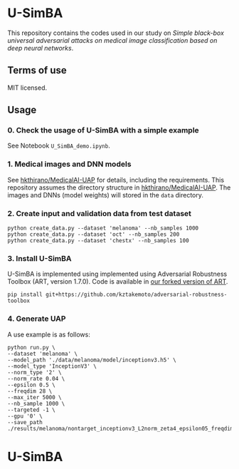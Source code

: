 # U-SimBA

This repository contains the codes used in our study on *Simple black-box universal adversarial attacks on medical image classification based on deep neural networks*.

## Terms of use
MIT licensed.

## Usage

### 0. Check the usage of U-SimBA with a simple example
See Notebook `U_SimBA_demo.ipynb`.

### 1. Medical images and DNN models
See [hkthirano/MedicalAI-UAP](https://github.com/hkthirano/MedicalAI-UAP) for details, including the requirements.
This repository assumes the directory structure in [hkthirano/MedicalAI-UAP](https://github.com/hkthirano/MedicalAI-UAP).
The images and DNNs (model weights) will stored in the `data` directory.

### 2. Create input and validation data from test dataset
```
python create_data.py --dataset 'melanoma' --nb_samples 1000
python create_data.py --dataset 'oct' --nb_samples 200
python create_data.py --dataset 'chestx' --nb_samples 100
```

### 3. Install U-SimBA
U-SimBA is implemented using implemented using Adversarial Robustness Toolbox (ART, version 1.7.0). Code is available in [our forked version of ART](https://github.com/kztakemoto/adversarial-robustness-toolbox/blob/main/art/attacks/evasion/universal_simba.py).

```
pip install git+https://github.com/kztakemoto/adversarial-robustness-toolbox
```

### 4. Generate UAP
A use example is as follows:

```
python run.py \
--dataset 'melanoma' \
--model_path './data/melanoma/model/inceptionv3.h5' \
--model_type 'InceptionV3' \
--norm_type '2' \
--norm_rate 0.04 \
--epsilon 0.5 \
--freqdim 28 \
--max_iter 5000 \
--nb_sample 1000 \
--targeted -1 \
--gpu '0' \
--save_path ./results/melanoma/nontarget_inceptionv3_L2norm_zeta4_epsilon05_freqdim28_maxiter5000
```
# U-SimBA
